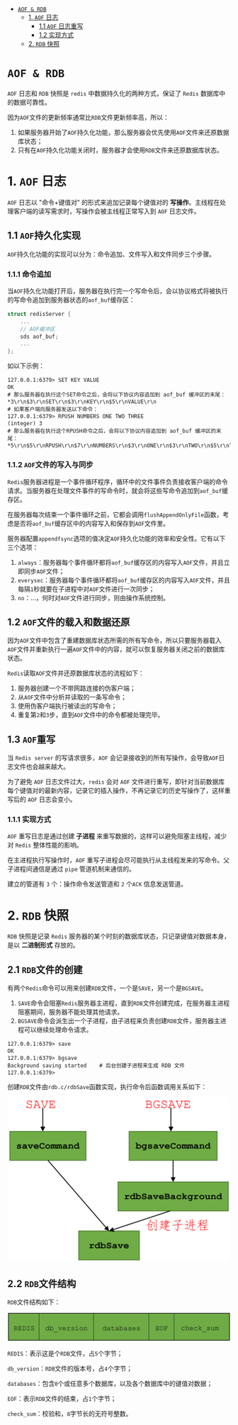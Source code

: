 - [`AOF & RDB`](#aof--rdb)
  - [1. `AOF` 日志](#1-aof-日志)
    - [1.1 `AOF` 日志重写](#11-aof-日志重写)
    - [1.2 实现方式](#12-实现方式)
  - [2. `RDB` 快照](#2-rdb-快照)

# `AOF & RDB`

`AOF` 日志和 `RDB` 快照是 `redis` 中数据持久化的两种方式，保证了 `Redis` 数据库中的数据可靠性。

因为`AOF`文件的更新频率通常比`RDB`文件更新频率高，所以：

1. 如果服务器开始了`AOF`持久化功能，那么服务器会优先使用`AOF`文件来还原数据库状态；
2. 只有在`AOF`持久化功能关闭时，服务器才会使用`RDB`文件来还原数据库状态。

# 1. `AOF` 日志

`AOF` 日志以 "命令+键值对" 的形式来追加记录每个键值对的 **写操作**。主线程在处理客户端的读写需求时，写操作会被主线程正常写入到 `AOF` 日志文件。

## 1.1 `AOF`持久化实现

`AOF`持久化功能的实现可以分为：命令追加、文件写入和文件同步三个步骤。

### 1.1.1 命令追加

当`AOF`持久化功能打开后，服务器在执行完一个写命令后，会以协议格式将被执行的写命令追加到服务器状态的`aof_buf`缓存区：

```c
struct redisServer {
    ...    
    // AOF缓冲区    
    sds aof_buf;    
    ...
};
```

如以下示例：

```shell
127.0.0.1:6379> SET KEY VALUE
OK
# 那么服务器在执行这个SET命令之后，会将以下协议内容追加到 aof_buf 缓冲区的末尾：
*3\r\n$3\r\nSET\r\n$3\r\nKEY\r\n$5\r\nVALUE\r\n
# 如果客户端向服务器发送以下命令：
127.0.0.1:6379> RPUSH NUMBERS ONE TWO THREE
(integer) 3
# 那么服务器在执行这个RPUSH命令之后，会将以下协议内容追加到 aof_buf 缓冲区的末尾：
*5\r\n$5\r\nRPUSH\r\n$7\r\nNUMBERS\r\n$3\r\nONE\r\n$3\r\nTWO\r\n$5\r\nTHREE\r\n

```

### 1.1.2 `AOF`文件的写入与同步

`Redis`服务器进程是一个事件循环程序，循环中的文件事件负责接收客户端的命令请求。当服务器在处理文件事件的写命令时，就会将这些写命令追加到`aof_buf`缓存区。

在服务器每次结束一个事件循环之前，它都会调用`flushAppendOnlyFile`函数，考虑是否将`aof_buf`缓存区中的内容写入和保存到`AOF`文件里。

服务器配置`appendfsync`选项的值决定`AOF`持久化功能的效率和安全性。它有以下三个选项：

1. `always`：服务器每个事件循环都将`aof_buf`缓存区的内容写入`AOF`文件，并且立即同步`AOF`文件；
2. `everysec`：服务器每个事件循环都将`aof_buf`缓存区的内容写入`AOF`文件，并且每隔`1`秒就要在子进程中对`AOF`文件进行一次同步；
3. `no`：...，何时对`AOF`文件进行同步，则由操作系统控制。

## 1.2 `AOF`文件的载入和数据还原

因为`AOF`文件中包含了重建数据库状态所需的所有写命令，所以只要服务器载入`AOF`文件并重新执行一遍`AOF`文件中的内容，就可以恢复服务器关闭之前的数据库状态。

`Redis`读取`AOF`文件并还原数据库状态的流程如下：

1. 服务器创建一个不带网路连接的伪客户端；
2. 从`AOF`文件中分析并读取的一条写命令；
3. 使用伪客户端执行被读出的写命令；
4. 重复第`2`和`3`步，直到`AOF`文件中的命令都被处理完毕。

## 1.3 `AOF`重写

当 `Redis server` 的写请求很多，`AOF` 会记录接收到的所有写操作，会导致`AOF`日志文件也会越来越大。

为了避免 `AOF` 日志文件过大，`redis` 会对 `AOF` 文件进行重写，即针对当前数据库每个键值对的最新内容，记录它的插入操作，不再记录它的历史写操作了，这样重写后的 `AOF` 日志会变小。

### 1.1.1 实现方式

`AOF` 重写日志是通过创建 **子进程** 来重写数据的，这样可以避免阻塞主线程，减少对 `Redis` 整体性能的影响。

在主进程执行写操作时，`AOF` 重写子进程会尽可能执行从主线程发来的写命令。父子进程间通信是通过 `pipe` 管道机制来通信的。

建立的管道有 `3` 个：操作命令发送管道和 `2` 个`ACK` 信息发送管道。

# 2. `RDB` 快照

`RDB` 快照是记录 `Redis` 服务器的某个时刻的数据库状态，只记录键值对数据本身，是以 **二进制形式** 存放的。

## 2.1 `RDB`文件的创建

有两个`Redis`命令可以用来创建`RDB`文件，一个是`SAVE`，另一个是`BGSAVE`。

1. `SAVE`命令会阻塞`Redis`服务器主进程，直到`RDB`文件创建完成，在服务器主进程阻塞期间，服务器不能处理其他请求。
2. `BGSAVE`命令会派生出一个子进程，由子进程来负责创建`RDB`文件，服务器主进程可以继续处理命令请求。

```shell
127.0.0.1:6379> save
OK
127.0.0.1:6379> bgsave
Background saving started    # 后台创建子进程来生成 RDB 文件
127.0.0.1:6379>
```

创建`RDB`文件由`rdb.c/rdbSave`函数实现，执行命令后函数调用关系如下：

![](./pics/rdb_1.png)

## 2.2 `RDB`文件结构

`RDB`文件结构如下：

![](./pics/rdb_2.png)

`REDIS`：表示这是个`RDB`文件，占`5`个字节；

`db_version`：`RDB`文件的版本号，占`4`个字节；

`databases`：包含`0`个或任意多个数据库，以及各个数据库中的键值对数据；

`EOF`：表示`RDB`文件的结束，占`1`个字节；

`check_sum`：校验和，`8`字节长的无符号整数。



